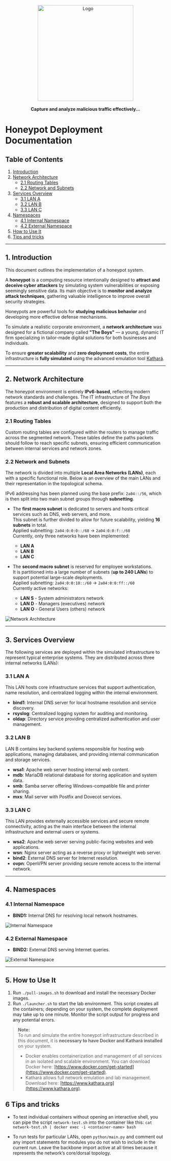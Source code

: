 <p align="center">
 <a href="https://theboysworkers.github.io/beeware">
    <img src="https://theboysworkers.github.io/beeware/logo.svg" alt="Logo" width="300" height="300">
 </a>
  <br><br>
  <strong>Capture and analyze malicious traffic effectively...</strong>
</p>

# Honeypot Deployment Documentation

## Table of Contents
1. [Introduction](#1-introduction)
2. [Network Architecture](#2-network-architecture)
   - [2.1 Routing Tables](#21-routing-tables)
   - [2.2 Network and Subnets](#22-network-and-subnets)
3. [Services Overview](#3-services-overview)
   - [3.1 LAN A](#31-lan-a)
   - [3.2 LAN B](#32-lan-b)
   - [3.3 LAN C](#33-lan-c)
4. [Namespaces](#4-namespaces)
   - [4.1 Internal Namespace](#41-internal-namespace)
   - [4.2 External Namespace](#42-external-namespace)
5. [How to Use It](#5-how-to-use-it)
6. [Tips and tricks](#6-tips-and-tricks)

---

## 1. Introduction

This document outlines the implementation of a honeypot system.

A **honeypot** is a computing resource intentionally designed to **attract and deceive cyber attackers** by simulating system vulnerabilities or exposing seemingly sensitive data. Its main objective is to **monitor and analyze attack techniques**, gathering valuable intelligence to improve overall security strategies.

Honeypots are powerful tools for **studying malicious behavior** and developing more effective defense mechanisms.  

To simulate a realistic corporate environment, a **network architecture** was designed for a fictional company called **"The Boys"** — a young, dynamic IT firm specializing in tailor-made digital solutions for both businesses and individuals.

To ensure **greater scalability** and **zero deployment costs**, the entire infrastructure is **fully simulated** using the advanced emulation tool [Kathará](https://www.kathara.org).

---

## 2. Network Architecture

The honeypot environment is entirely **IPv6-based**, reflecting modern network standards and challenges. The IT infrastructure of *The Boys* features a **robust and scalable architecture**, designed to support both the production and distribution of digital content efficiently.

### 2.1 Routing Tables

Custom routing tables are configured within the routers to manage traffic across the segmented network. These tables define the paths packets should follow to reach specific subnets, ensuring efficient communication between internal services and network zones.

### 2.2 Network and Subnets

The network is divided into multiple **Local Area Networks (LANs)**, each with a specific functional role. Below is an overview of the main LANs and their representation in the topological schema.

IPv6 addressing has been planned using the base prefix: `2a04::/56`, which is then split into two main subnet groups through **subnetting**.

- The **first macro subnet** is dedicated to servers and hosts critical services such as DNS, web servers, and more.  
  This subnet is further divided to allow for future scalability, yielding **16 subnets** in total.  
  Applied subnetting: `2a04:0:0:0::/60` → `2a04:0:0:f::/60`  
  Currently, only three networks have been implemented:
  - **LAN A**
  - **LAN B**
  - **LAN C**

- The **second macro subnet** is reserved for employee workstations.  
  It is partitioned into a large number of subnets (**up to 240 LANs**) to support potential large-scale deployments.  
  Applied subnetting: `2a04:0:0:10::/60` → `2a04:0:0:ff::/60`  
  Currently active networks:
  - **LAN S** - System administrators network
  - **LAN D** - Managers (executives) network
  - **LAN O** - General Users (others) network

![Network Architecture](https://theboysworkers.github.io/beeware/network.drawio.png)

---

## 3. Services Overview

The following services are deployed within the simulated infrastructure to represent typical enterprise systems. They are distributed across three internal networks (LANs):

### 3.1 LAN A
This LAN hosts core infrastructure services that support authentication, name resolution, and centralized logging within the internal environment.
- **bind1**: Internal DNS server for local hostname resolution and service discovery.  
- **rsyslog**: Centralized logging system for auditing and monitoring.  
- **oldap**: Directory service providing centralized authentication and user management.

### 3.2 LAN B
LAN B contains key backend systems responsible for hosting web applications, managing databases, and providing internal communication and storage services.
- **wsa1**: Apache web server hosting internal web content.  
- **mdb**: MariaDB relational database for storing application and system data.  
- **smb**: Samba server offering Windows-compatible file and printer sharing.  
- **mxs**: Mail server with Postfix and Dovecot services.

### 3.3 LAN C
This LAN provides externally accessible services and secure remote connectivity, acting as the main interface between the internal infrastructure and external users or systems.
- **wsa2**: Apache web server serving public-facing websites and web applications.  
- **wsn**: Nginx server acting as a reverse proxy or lightweight web server.  
- **bind2**: External DNS server for Internet resolution.  
- **ovpn**: OpenVPN server providing secure remote access to the internal network.

---

## 4. Namespaces

### 4.1 Internal Namespace
- **BIND1:** Internal DNS for resolving local network hostnames.  

![Internal Namespace](https://theboysworkers.github.io/beeware/bind1.namespace.drawio.png)

### 4.2 External Namespace
- **BIND2:** External DNS serving Internet queries.

![External Namespace](https://theboysworkers.github.io/beeware/bind2.namespace.drawio.png)

---

## 5. How to Use It

1. Run `./pull-images.sh` to download and install the necessary Docker images.
2. Run `./launcher.sh` to start the lab environment. This script creates all the containers; depending on your system, the complete deployment may take up to one minute. Monitor the script output for progress and any potential errors.

> **Note:**  
> To run and simulate the entire honeypot infrastructure described in this document, it is **necessary to have Docker and Kathará installed** on your system.  
> * Docker enables containerization and management of all services in an isolated and scalable environment. You can download Docker here: [https://www.docker.com/get-started](https://www.docker.com/get-started).  
> * Kathará allows full network emulation and lab management. Download here: [https://www.kathara.org](https://www.kathara.org).

## 6 Tips and tricks

- To test individual containers without opening an interactive shell, you can pipe the script `network-test.sh` into the container like this:  `cat network-test.sh | docker exec -i <container-name> bash`

- To run tests for particular LANs, open `python/main.py` and comment out any import statements for modules you do not wish to include in the current run. Leave the backbone import active at all times because it represents the network’s core/dorsal topology.
